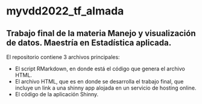 # myvdd2022_tf_almada
## Trabajo final de la materia Manejo y visualización de datos. Maestría en Estadística aplicada.

El repositorio contiene 3 archivos principales:
- El script RMarkdown, en donde está el código que genera el archivo HTML.
- El archivo HTML, que es en donde se desarrolla el trabajo final, que incluye un link a una shinny app alojada en un servicio de hosting online.
- El código de la aplicación Shinny.
